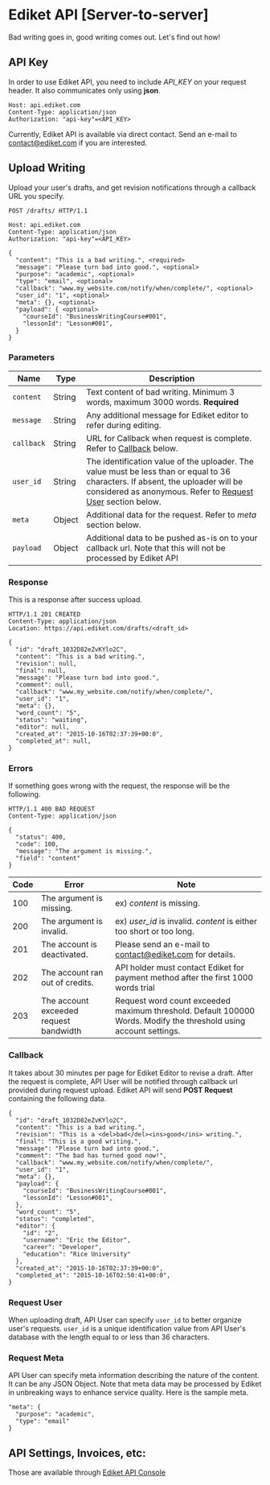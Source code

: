 # Ediket API [Server-to-server]
Bad writing goes in, good writing comes out. Let's find out how!

## API Key
In order to use Ediket API, you need to include *API_KEY* on your request header. It also communicates only using **json**.

```
Host: api.ediket.com
Content-Type: application/json
Authorization: "api-key"=<API_KEY>
```

Currently, Ediket API is available via direct contact. Send an e-mail to contact@ediket.com if you are interested.

## Upload Writing
Upload your user's drafts, and get revision notifications through a callback URL you specify.

```
POST /drafts/ HTTP/1.1

Host: api.ediket.com
Content-Type: application/json
Authorization: "api-key"=<API_KEY>

{
  "content": "This is a bad writing.", <required>
  "message": "Please turn bad into good.", <optional>
  "purpose": "academic", <optional>
  "type": "email", <optional>
  "callback": "www.my_website.com/notify/when/complete/", <optional>
  "user_id": "1", <optional>
  "meta": {}, <optional>
  "payload": { <optional>
    "courseId": "BusinessWritingCourse#001",
    "lessonId": "Lesson#001",
  }
}

```

### Parameters

| Name | Type | Description |
| ---- | ---- | ----------- |
| `content` | String | Text content of bad writing. Minimum 3 words, maximum 3000 words. **Required** |
| `message` | String | Any additional message for Ediket editor to refer during editing. |
| `callback` | String | URL for Callback when request is complete. Refer to [Callback](#callback) below. |
| `user_id` | String | The identification value of the uploader. The value must be less than or equal to 36 characters. If absent, the uploader will be considered as anonymous. Refer to [Request User](#request-user) section below. |
| `meta` | Object | Additional data for the request. Refer to *meta* section below. |
| `payload` | Object | Additional data to be pushed as-is on to your callback url. Note that this will not be processed by Ediket API |

### Response
This is a response after success upload.

```
HTTP/1.1 201 CREATED
Content-Type: application/json
Location: https://api.ediket.com/drafts/<draft_id>

{
  "id": "draft_1032D82eZvKYlo2C",
  "content": "This is a bad writing.",
  "revision": null,
  "final": null,
  "message": "Please turn bad into good.",
  "comment": null,
  "callback": "www.my_website.com/notify/when/complete/",
  "user_id": "1",
  "meta": {},
  "word_count": "5",
  "status": "waiting",
  "editor": null,
  "created_at": "2015-10-16T02:37:39+00:0",
  "completed_at": null,
}
```

### Errors
If something goes wrong with the request, the response will be the following.

```
HTTP/1.1 400 BAD REQUEST
Content-Type: application/json

{
  "status": 400,
  "code": 100,
  "message": "The argument is missing.",
  "field": "content"
}
```

| Code | Error | Note |
| ---- | ----- | -------- |
| 100  | The argument is missing. | ex) *content* is missing. |
| 200  | The argument is invalid. | ex) *user_id* is invalid. *content* is either too short or too long. |
| 201  | The account is deactivated. | Please send an e-mail to contact@ediket.com for details. |
| 202  | The account ran out of credits. | API holder must contact Ediket for payment method after the first 1000 words trial |
| 203  | The account exceeded request bandwidth | Request word count exceeded maximum threshold. Default 100000 Words. Modify the threshold using account settings. |

### Callback
It takes about 30 minutes per page for Ediket Editor to revise a draft. After the request is complete, API User will be notified through callback url provided during request upload. Ediket API will send **POST Request** containing the following data.

```
{
  "id": "draft_1032D82eZvKYlo2C",
  "content": "This is a bad writing.",
  "revision": "This is a <del>bad</del><ins>good</ins> writing.",
  "final": "This is a good writing.",
  "message": "Please turn bad into good.",
  "comment": "The bad has turned good now!",
  "callback": "www.my_website.com/notify/when/complete/",
  "user_id": "1",
  "meta": {},
  "payload": {
  	"courseId": "BusinessWritingCourse#001",
    "lessonId": "Lesson#001",
  },
  "word_count": "5",
  "status": "completed",
  "editor": {
    "id": "2",
    "username": "Eric the Editor",
    "career": "Developer",
    "education": "Rice University"
  },
  "created_at": "2015-10-16T02:37:39+00:0",
  "completed_at": "2015-10-16T02:50:41+00:0",
}
```

### Request User
When uploading draft, API User can specify `user_id` to better organize user's requests. `user_id` is a unique identification value from API User's database with the length equal to or less than 36 characters.

### Request Meta
API User can specify meta information describing the nature of the content. It can be any JSON Object. Note that meta data may be processed by Ediket in unbreaking ways to enhance service quality. Here is the sample meta.

```
"meta": {
  "purpose": "academic",
  "type": "email"
}
```

## API Settings, Invoices, etc:
Those are available through [Ediket API Console](https://apiconsole.ediket.com)